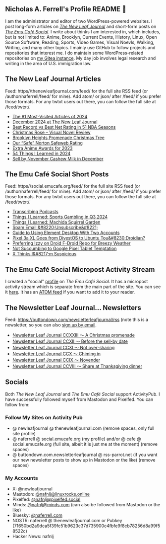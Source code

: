 ## Nicholas A. Ferrell's Profile README 👋

I am the administrator and editor of two WordPress-powered websites. I post long-form articles on [*The New Leaf Journal*](https://thenewleafjournal.com/) and short-form posts on [*The Emu Café Social*](https://social.emucafe.org/). I write about thinks I am interested in, which includes, but is not limited to: Anime, Brooklyn, Current Events, History, Linux, Open Source Software, Reading, Sports, Video Games, Visual Noevls, Walking, Writing, and many other topics. I mainly use GitHub to follow projects and repositories that interest me. I do maintain some WordPress-related repositories on [my Gitea instance](https://giteacoffee.emucafe.org/naferrell). My day job involves legal research and writing in the area of U.S. immigration law.

## The New Leaf Journal Articles

Feed: https//thenewleafjournal.com/feed/ for the full site RSS feed (or /author/naferrell/feed/ for mine). Add atom/ or json/ after /feed/ if you prefer those formats. For any twtxt users out there, you can follow the full site at /feed/twtxt/.

<!-- BLOG-POST-LIST:START -->
- [The 81 Most-Visited Articles of 2024](https://thenewleafjournal.com/01-02-24-the-81-most-visited-articles-of-2024/)
- [December 2024 at The New Leaf Journal](https://thenewleafjournal.com/december-2024-at-the-new-leaf-journal/)
- [Best Record vs Best Net Rating in 51 NBA Seasons](https://thenewleafjournal.com/best-record-vs-best-net-rating-in-51-nba-seasons/)
- [Christmas Rose – Visual Novel Review](https://thenewleafjournal.com/christmas-rose-visual-novel-review/)
- [Brooklyn Heights Promenade Christmas Tree](https://thenewleafjournal.com/brooklyn-heights-promenade-christmas-tree/)
- [Our “Safe” Norton Safeweb Rating](https://thenewleafjournal.com/our-safe-norton-safeweb-rating/)
- [Extra Anime Awards for 2023](https://thenewleafjournal.com/extra-anime-awards-for-2023/)
- [54 Things I Learned in 2024](https://thenewleafjournal.com/54-things-i-learned-in-2024/)
- [Sell by November Cashew Milk in December](https://thenewleafjournal.com/sell-by-november-cashew-milk-in-december/)
<!-- BLOG-POST-LIST:END -->

## The Emu Café Social Short Posts

Feed: https//social.emucafe.org/feed/ for the full site RSS feed (or /author/naferrell/feed/ for mine). Add atom/ or json/ after /feed/ if you prefer those formats. For any twtxt users out there, you can follow the full site at /feed/twtxt/.

<!-- ECS-POST-LIST:START -->
- [Transcribing Podcasts](https://social.emucafe.org/naferrell/01-02-24-transcribing-podcasts/)
- [Things I Learned: Sports Gambling in Q3 2024](https://social.emucafe.org/naferrell/learning25-01-02-25-sports-gambling/)
- [Things I Learned: Machida Squirrel Garden](https://social.emucafe.org/naferrell/til-machida-squirrel-garden/)
- [Spam Email &amp;#8220;Unsubscribe&amp;#8221;](https://social.emucafe.org/naferrell/spam-email-unsubscribe/)
- [Guide to Using Element Desktop With Two Accounts](https://social.emucafe.org/naferrell/guide-to-using-element-desktop-with-two-accounts/)
- [Pixel 3a XL Goes from DivestOS to Ubuntu Tou&amp;#8230;Droidian?](https://social.emucafe.org/naferrell/pixel-3a-xl-goes-from-divestos-to-ubuntu-tou-droidian/)
- [Preferring Izzy on Droid F-Droid Repo for Breezy Weather](https://social.emucafe.org/naferrell/preferring-izzy-on-droid-f-droid-repo-for-breezy-weather/)
- [Not Succumbing to Google Pixel Tablet Temptation](https://social.emucafe.org/naferrell/pixel-tablet-temptation/)
- [X Thinks I&amp;#8217;m Suspicious](https://social.emucafe.org/naferrell/x-thinks-im-suspicious/)
<!-- ECS-POST-LIST:END -->

## The Emu Café Social Micropost Activity Stream

I created a "social" [profile](https://social.emucafe.org/patrons/naferrell/profile/) on *The Emu Café Social*. It has a micropost activity stream which is separate from the main part of the site. You can see it [here](https://social.emucafe.org/patrons/naferrell/). It has an [ATOM feed](https://social.emucafe.org/patrons/naferrell/activity/feed/atom/) if you want to add it to your reader.

## The Newsletter Leaf Journal... Newsletters

Feed: https://buttondown.com/newsletterleafjournal/rss (note this is a newsletter, so you can also [sign up by email](https://buttondown.com/newsletterleafjournal#subscribe-form).

<!-- NLLJ-POST-LIST:START -->
- [Newsletter Leaf Journal CCXXIII 〜 A Christmas promenade](https://buttondown.com/newsletterleafjournal/archive/213/)
- [Newsletter Leaf Journal CCXII 〜 Before the sell-by date](https://buttondown.com/newsletterleafjournal/archive/212/)
- [Newsletter Leaf Journal CCXI 〜 Not over-sharing](https://buttondown.com/newsletterleafjournal/archive/211/)
- [Newsletter Leaf Journal CCX 〜 Chiming in](https://buttondown.com/newsletterleafjournal/archive/210/)
- [Newsletter Leaf Journal CCIX 〜 Novender](https://buttondown.com/newsletterleafjournal/archive/209/)
- [Newsletter Leaf Journal CCVIII 〜 Share at Thanksgiving dinner](https://buttondown.com/newsletterleafjournal/archive/208/)
<!-- NLLJ-POST-LIST:END -->

## Socials

Both *The New Leaf Journal* and *The Emu Café Social* support ActivityPub. I have successfully followed myself from Mastodon and Pixelfed. You can follow from:

### Follow My Sites on Activity Pub

* @ newleafjournal @ thenewleafjournal.com (remove spaces, only full site profile)
* @ naferrell @ social.emucafe.org (my profile) and/or @ cafe @ social.emucafe.org (full site, albeit it is just me at the moment) (remove spaces)
* @ buttondown.com.newsletterleafjournal @ rss-parrot.net (if you want our new newsletter posts to show up in Mastodon or the like) (remove spaces)

### My Accounts

* X: @newleafjournal
* Mastodon: [@nafnlj@linuxrocks.online](https://linuxrocks.online/@nafnlj)
* Pixelfed: [@nafnlj@pixelfed.social](https://pixelfed.social/nafnlj)
* Minds: [@nafnlj@minds.com](https://www.minds.com/nafnlj/) (can also be followed from Mastodon or the like)
* Bluesky: [@naferrell.com](https://bsky.app/profile/naferrell.com)
* NOSTR: naferrell @ thenewleafjournal.com or Pubkey (71650bd2a9dca5f39fc51b9623c37d735900c4fbfe9f8cb78256d8a99f58522c)
* Hacker News: nafnlj 



<!--
**nafnlj/nafnlj** is a ✨ _special_ ✨ repository because its `README.md` (this file) appears on your GitHub profile.

Here are some ideas to get you started:

- 🔭 I’m currently working on ...
- 🌱 I’m currently learning ...
- 👯 I’m looking to collaborate on ...
- 🤔 I’m looking for help with ...
- 💬 Ask me about ...
- 📫 How to reach me: ...
- 😄 Pronouns: ...
- ⚡ Fun fact: ...
-->
